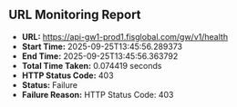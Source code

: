 ## URL Monitoring Report

- **URL:** https://api-gw1-prod1.fisglobal.com/gw/v1/health
- **Start Time:** 2025-09-25T13:45:56.289373
- **End Time:** 2025-09-25T13:45:56.363792
- **Total Time Taken:** 0.074419 seconds
- **HTTP Status Code:** 403
- **Status:** Failure
- **Failure Reason:** HTTP Status Code: 403
